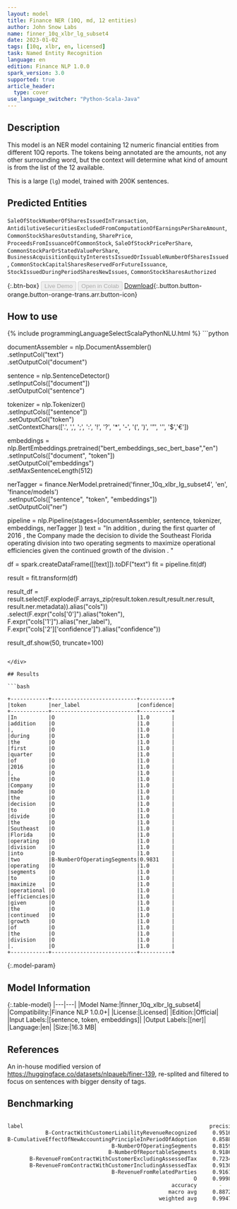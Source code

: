 ```yaml
---
layout: model
title: Finance NER (10Q, md, 12 entities)
author: John Snow Labs
name: finner_10q_xlbr_lg_subset4
date: 2023-01-02
tags: [10q, xlbr, en, licensed]
task: Named Entity Recognition
language: en
edition: Finance NLP 1.0.0
spark_version: 3.0
supported: true
article_header:
  type: cover
use_language_switcher: "Python-Scala-Java"
---
```


## Description

This model is an NER model containing 12 numeric financial entities from different 10Q reports. The tokens being annotated are the amounts, not any other surrounding word, but the context will determine what kind of amount is from the list of the 12 available.

This is a large (`lg`) model, trained with 200K sentences.

## Predicted Entities

`SaleOfStockNumberOfSharesIssuedInTransaction`, `AntidilutiveSecuritiesExcludedFromComputationOfEarningsPerShareAmount`, `CommonStockSharesOutstanding`, `SharePrice`, `ProceedsFromIssuanceOfCommonStock`, `SaleOfStockPricePerShare`, `CommonStockParOrStatedValuePerShare`, `BusinessAcquisitionEquityInterestsIssuedOrIssuableNumberOfSharesIssued`, `CommonStockCapitalSharesReservedForFutureIssuance`, `StockIssuedDuringPeriodSharesNewIssues`, `CommonStockSharesAuthorized`

{:.btn-box}
<button class="button button-orange" disabled>Live Demo</button>
<button class="button button-orange" disabled>Open in Colab</button>
[Download](https://s3.amazonaws.com/auxdata.johnsnowlabs.com/finance/models/finner_10q_xlbr_lg_subset4_en_1.0.0_3.0_1672637927111.zip){:.button.button-orange.button-orange-trans.arr.button-icon}

## How to use



<div class="tabs-box" markdown="1">
{% include programmingLanguageSelectScalaPythonNLU.html %}
```python
 
documentAssembler = nlp.DocumentAssembler() \
   .setInputCol("text") \
   .setOutputCol("document")

sentence = nlp.SentenceDetector() \
   .setInputCols(["document"]) \
   .setOutputCol("sentence") 

tokenizer = nlp.Tokenizer()\
    .setInputCols(["sentence"])\
    .setOutputCol("token")\
    .setContextChars(['.', ',', ';', ':', '!', '?', '*', '-', '(', ')', '”', '’', '$','€'])

embeddings = nlp.BertEmbeddings.pretrained("bert_embeddings_sec_bert_base","en") \
  .setInputCols(["document", "token"]) \
  .setOutputCol("embeddings")\
  .setMaxSentenceLength(512)

nerTagger = finance.NerModel.pretrained('finner_10q_xlbr_lg_subset4', 'en', 'finance/models')\
   .setInputCols(["sentence", "token", "embeddings"])\
   .setOutputCol("ner")
              
pipeline = nlp.Pipeline(stages=[documentAssembler,
                            sentence,
                            tokenizer,
                            embeddings,
                            nerTagger
                                ])
text = "In addition , during the first quarter of 2016 , the Company made the decision to divide the Southeast Florida operating division into two operating segments to maximize operational efficiencies given the continued growth of the division . "

df = spark.createDataFrame([[text]]).toDF("text")
fit = pipeline.fit(df)

result = fit.transform(df)

result_df = result.select(F.explode(F.arrays_zip(result.token.result,result.ner.result, result.ner.metadata)).alias("cols"))\
.select(F.expr("cols['0']").alias("token"),\
      F.expr("cols['1']").alias("ner_label"),\
      F.expr("cols['2']['confidence']").alias("confidence"))

result_df.show(50, truncate=100)
```

</div>

## Results

```bash

+------------+---------------------------+----------+
|token       |ner_label                  |confidence|
+------------+---------------------------+----------+
|In          |O                          |1.0       |
|addition    |O                          |1.0       |
|,           |O                          |1.0       |
|during      |O                          |1.0       |
|the         |O                          |1.0       |
|first       |O                          |1.0       |
|quarter     |O                          |1.0       |
|of          |O                          |1.0       |
|2016        |O                          |1.0       |
|,           |O                          |1.0       |
|the         |O                          |1.0       |
|Company     |O                          |1.0       |
|made        |O                          |1.0       |
|the         |O                          |1.0       |
|decision    |O                          |1.0       |
|to          |O                          |1.0       |
|divide      |O                          |1.0       |
|the         |O                          |1.0       |
|Southeast   |O                          |1.0       |
|Florida     |O                          |1.0       |
|operating   |O                          |1.0       |
|division    |O                          |1.0       |
|into        |O                          |1.0       |
|two         |B-NumberOfOperatingSegments|0.9831    |
|operating   |O                          |1.0       |
|segments    |O                          |1.0       |
|to          |O                          |1.0       |
|maximize    |O                          |1.0       |
|operational |O                          |1.0       |
|efficiencies|O                          |1.0       |
|given       |O                          |1.0       |
|the         |O                          |1.0       |
|continued   |O                          |1.0       |
|growth      |O                          |1.0       |
|of          |O                          |1.0       |
|the         |O                          |1.0       |
|division    |O                          |1.0       |
|.           |O                          |1.0       |
+------------+---------------------------+----------+

```

{:.model-param}
## Model Information

{:.table-model}
|---|---|
|Model Name:|finner_10q_xlbr_lg_subset4|
|Compatibility:|Finance NLP 1.0.0+|
|License:|Licensed|
|Edition:|Official|
|Input Labels:|[sentence, token, embeddings]|
|Output Labels:|[ner]|
|Language:|en|
|Size:|16.3 MB|

## References

An in-house modified version of https://huggingface.co/datasets/nlpaueb/finer-139, re-splited and filtered to focus on sentences with bigger density of tags.

## Benchmarking

```bash

label                                                           precision    recall  f1-score   support
            B-ContractWithCustomerLiabilityRevenueRecognized     0.9516    0.9502    0.9509       642
B-CumulativeEffectOfNewAccountingPrincipleInPeriodOfAdoption     0.8588    0.9648    0.9087       227
                                 B-NumberOfOperatingSegments     0.8159    0.8654    0.8399       379
                                B-NumberOfReportableSegments     0.9186    0.8899    0.9040       672
       B-RevenueFromContractWithCustomerExcludingAssessedTax     0.7234    0.9223    0.8108       618
       B-RevenueFromContractWithCustomerIncludingAssessedTax     0.9130    0.2500    0.3925       168
                                 B-RevenueFromRelatedParties     0.9161    0.9192    0.9176       594
                                                           O     0.9998    0.9988    0.9993     80111
                                                    accuracy       -           -     0.9942     83411
                                                   macro avg     0.8872    0.8451    0.8405     83411
                                                weighted avg     0.9947    0.9942    0.9940     83411

```